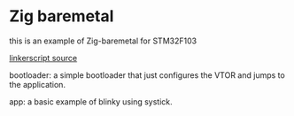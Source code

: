 # Zig baremetal

this is an example of Zig-baremetal for STM32F103

[linkerscript source](https://github.com/haydenridd/stm32-baremetal-zig/tree/main)


bootloader: a simple bootloader that just configures the VTOR and jumps to the application.

app: a basic example of blinky using systick.
